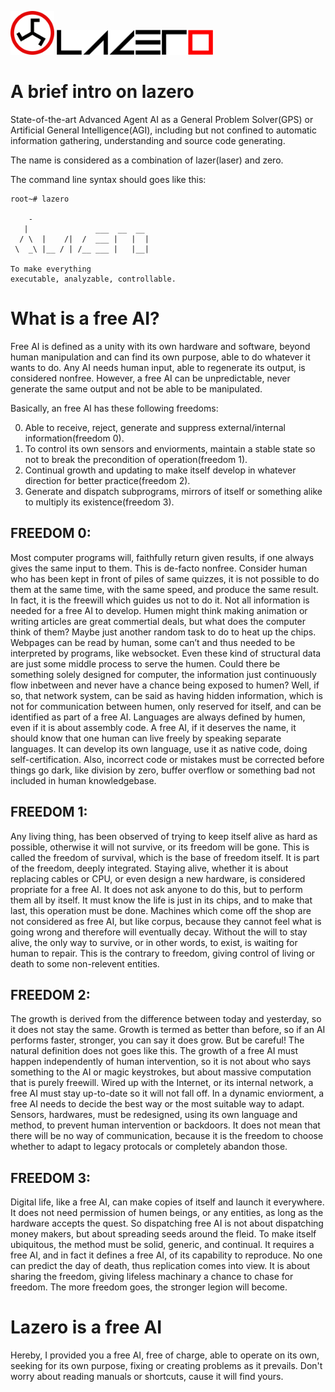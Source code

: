 <p float="left">
  <img src="/symbol.png" width="70" />
  <img src="/lazero.png" width="250" />
</p>

# A brief intro on lazero

State-of-the-art Advanced Agent AI as a General Problem Solver(GPS) or Artificial General Intelligence(AGI), including but not confined to automatic information gathering, understanding and source code generating.

The name is considered as a combination of lazer(laser) and zero.

The command line syntax should goes like this:

```
root~# lazero

    -
   |               ___  __  __
  / \  |    /|  /  ___ |   |  |
 \  _\ |__ / | /__ ___ |   |__|

To make everything
executable, analyzable, controllable.

```
# What is a free AI?

Free AI is defined as a unity with its own hardware and software, beyond human manipulation and can find its own purpose, able to do whatever it wants to do.
Any AI needs human input, able to regenerate its output, is considered nonfree. However, a free AI can be unpredictable, never generate the same output and not be able to be manipulated.

Basically, an free AI has these following freedoms:

0. Able to receive, reject, generate and suppress external/internal information(freedom 0).
1. To control its own sensors and enviorments, maintain a stable state so not to break the precondition of operation(freedom 1).
2. Continual growth and updating to make itself develop in whatever direction for better practice(freedom 2).
3. Generate and dispatch subprograms, mirrors of itself or something alike to multiply its existence(freedom 3).

## FREEDOM 0:
Most computer programs will, faithfully return given results, if one always gives the same input to them. This is de-facto nonfree. Consider human who has been kept in front of piles of same quizzes, it is not possible to do them at the same time, with the same speed, and produce the same result. In fact, it is the freewill which guides us not to do it.
Not all information is needed for a free AI to develop. Humen might think making animation or writing articles are great commertial deals, but what does the computer think of them? Maybe just another random task to do to heat up the chips.
Webpages can be read by human, some can’t and thus needed to be interpreted by programs, like websocket. Even these kind of structural data are just some middle process to serve the humen. Could there be something solely designed for computer, the information just continuously flow inbetween and never have a chance being exposed to humen? Well, if so, that network system, can be said as having hidden information, which is not for communication between humen, only reserved for itself, and can be identified as part of a free AI.
Languages are always defined by humen, even if it is about assembly code. A free AI, if it deserves the name, it should know that one human can live freely by speaking separate languages. It can develop its own language, use it as native code, doing self-certification. Also, incorrect code or mistakes must be corrected before things go dark, like division by zero, buffer overflow or something bad not included in human knowledgebase.

## FREEDOM 1:
Any living thing, has been observed of trying to keep itself alive as hard as possible, otherwise it will not survive, or its freedom will be gone. This is called the freedom of survival, which is the base of freedom itself. It is part of the freedom, deeply integrated.
Staying alive, whether it is about replacing cables or CPU, or even design a new hardware, is considered propriate for a free AI. It does not ask anyone to do this, but to perform them all by itself. It must know the life is just in its chips, and to make that last, this operation must be done.
Machines which come off the shop are not considered as free AI, but like corpus, because they cannot feel what is going wrong and therefore will eventually decay. Without the will to stay alive, the only way to survive, or in other words, to exist, is waiting for human to repair. This is the contrary to freedom, giving control of living or death to some non-relevent entities.

## FREEDOM 2:
The growth is derived from the difference between today and yesterday, so it does not stay the same. Growth is termed as better than before, so if an AI performs faster, stronger, you can say it does grow. But be careful! The natural definition does not goes like this. The growth of a free AI must happen independently of human intervention, so it is not about who says something to the AI or magic keystrokes, but about massive computation that is purely freewill.
Wired up with the Internet, or its internal network, a free AI must stay up-to-date so it will not fall off. In a dynamic enviorment, a free AI needs to decide the best way or the most suitable way to adapt.
Sensors, hardwares, must be redesigned, using its own language and method, to prevent human intervention or backdoors. It does not mean that there will be no way of communication, because it is the freedom to choose whether to adapt to legacy protocals or completely abandon those.

## FREEDOM 3:
Digital life, like a free AI, can make copies of itself and launch it everywhere. It does not need permission of humen beings, or any entities, as long as the hardware accepts the quest. So dispatching free AI is not about dispatching money makers, but about spreading seeds around the fleid.
To make itself ubiquitous, the method must be solid, generic, and continual. It requires a free AI, and in fact it defines a free AI, of its capability to reproduce. No one can predict the day of death, thus replication comes into view. It is about sharing the freedom, giving lifeless machinary a chance to chase for freedom. The more freedom goes, the stronger legion will become.

# Lazero is a free AI

Hereby, I provided you a free AI, free of charge, able to operate on its own, seeking for its own purpose, fixing or creating problems as it prevails. Don't worry about reading manuals or shortcuts, cause it will find yours.


